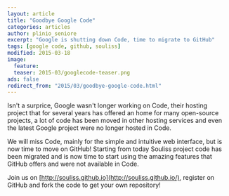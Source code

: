 ```yaml
---
layout: article
title: "Goodbye Google Code"
categories: articles
author: plinio_seniore
excerpt: "Google is shutting down Code, time to migrate to GitHub"
tags: [google code, github, souliss]
modified: 2015-03-18
image:
  feature: 
  teaser: 2015-03/googlecode-teaser.png
ads: false  
redirect_from: "2015/03/goodbye-google-code.html"
---
```


Isn't a surprice, Google wasn't longer working on Code, their hosting project that for several years has offered an home for many open-source projects, a lot of code has been moved in other hosting services and even the latest Google project were no longer hosted in Code.

We will miss Code, mainly for the simple and intuitive web interface, but is now time to move on GitHub! Starting from today Souliss project code has been migrated and is now time to start using the amazing features that GitHub offers and were not available in Code.

Join us on [http://souliss.github.io](http://souliss.github.io/), register on GitHub and fork the code to get your own repository!